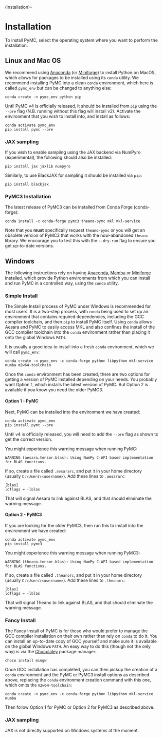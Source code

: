 (installation)=
# Installation

To install PyMC, select the operating system where you want to perform the installation.

## Linux and Mac OS
We recommend using [Anaconda](https://www.anaconda.com/) (or [Miniforge](https://github.com/conda-forge/miniforge)) to install Python on MacOS, which allows for packages to be installed using its `conda` utility. We recommend installing PyMC into a clean `conda` environment, which here is called `pymc_env` but can be changed to anything else:

```console
conda create -n pymc_env python pip
```

Until PyMC v4 is officially released, it should be installed from `pip` using the `--pre` flag (N.B. running without this flag will install v2). Activate the environment that you wish to install into, and install as follows:

```console
conda activate pymc_env
pip install pymc --pre
```

### JAX sampling

If you wish to enable sampling using the JAX backend via NumPyro (experimental), the following should also be installed:

```console
pip install jax jaxlib numpyro
```

Similarly, to use BlackJAX for sampling it should be installed via `pip`:

```console
pip install blackjax
```


### PyMC3 Installation

The latest release of PyMC3 can be installed from Conda Forge (conda-forge):

```console
conda install -c conda-forge pymc3 theano-pymc mkl mkl-service
```

Note that you **must** specifically request `theano-pymc` or you will get an obsolete version of PyMC3 that works with the now-abandoned `theano` library.  We encourage you to test this with the `--dry-run` flag to ensure you get up-to-date versions.


## Windows

The following instructions rely on having [Anaconda](https://www.anaconda.com/products/individual), [Mamba](https://github.com/mamba-org/mamba) or [Miniforge](https://github.com/conda-forge/miniforge) installed, which provide Python environments from which you can install and run PyMC in a controlled way, using the `conda` utility.

### Simple Install

The Simple Install process of PyMC under Windows is recommended for most users. It is a two-step process, with `conda` being used to set up an environment that contains required dependencies, including the GCC compiler toolchain, and then `pip` to install PyMC itself. Using `conda` allows Aesara and PyMC to easily access MKL and also confines the install of the GCC compiler toolchain into the `conda` environment rather than placing it onto the global Windows `PATH`.

It is usually a good idea to install into a fresh `conda` environment, which we will call `pymc_env`:

```console
conda create -n pymc_env -c conda-forge python libpython mkl-service numba m2w64-toolchain
```

Once the `conda` environment has been created, there are two options for getting a version of PyMC installed depending on your needs. You probably want Option 1, which installs the latest version of PyMC. But Option 2 is available if you know you need the older PyMC3.

#### Option 1 - PyMC

Next, PyMC can be installed into the environment we have created:

```console
conda activate pymc_env
pip install pymc --pre
```

Until v4 is officially released, you will need to add the `--pre` flag as shown to get the correct version.

You might experience this warning message when running PyMC:

    WARNING (aesara.tensor.blas): Using NumPy C-API based implementation for BLAS functions.

If so, create a file called `.aesararc`, and put it in your home directory (usually `C:\Users\<username>`). Add these lines to `.aesararc`:

 ```
[blas]
ldflags = -lblas
```

That will signal Aesara to link against BLAS, and that should eliminate the warning message.

#### Option 2 - PyMC3

If you are looking for the older PyMC3, then run this to install into the environment we have created:

```console
conda activate pymc_env
pip install pymc3
```

You might experience this warning message when running PyMC3:

    WARNING (theano.tensor.blas): Using NumPy C-API based implementation for BLAS functions.

If so, create a file called `.theanorc`, and put it in your home directory (usually `C:\Users\<username>`). Add these lines to `.theanorc`:

 ```
[blas]
ldflags = -lblas
```

That will signal Theano to link against BLAS, and that should eliminate the warning message.

### Fancy Install

The Fancy Install of PyMC is for those who would prefer to manage the GCC compiler installation on their own rather than rely on `conda` to do it. You can install an up-to-date copy of GCC yourself and make sure it is available on the global Windows `PATH`. An easy way to do this (though not the only way) is via the [Chocolatey](https://chocolatey.org/install) package manager:

```console
choco install mingw
```

Once GCC installation has completed, you can then pickup the creation of a `conda` environment and the PyMC or PyMC3 install options as described above, replacing the `conda` environment creation command with this one, which omits the `m2w64-toolchain`:

```console
conda create -n pymc_env -c conda-forge python libpython mkl-service numba
```

Then follow Option 1 for PyMC or Option 2 for PyMC3 as described above.

### JAX sampling

JAX is not directly supported on Windows systems at the moment.
